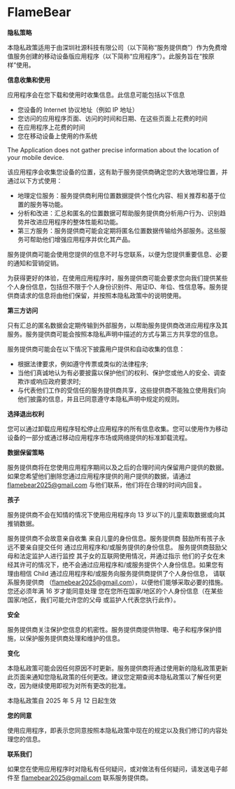 # FlameBear
**隐私策略**

本隐私政策适用于由深圳社源科技有限公司（以下简称“服务提供商”）作为免费增值服务创建的移动设备版应用程序（以下简称“应用程序”）。此服务旨在“按原样”使用。

**信息收集和使用**

应用程序会在您下载和使用时收集信息。此信息可能包括以下信息

*   您设备的 Internet 协议地址（例如 IP 地址）
*   您访问的应用程序页面、访问的时间和日期、在这些页面上花费的时间
*   在应用程序上花费的时间
*   您在移动设备上使用的作系统

The Application does not gather precise information about the location of your mobile device.

该应用程序会收集您设备的位置，这有助于服务提供商确定您的大致地理位置，并通过以下方式使用：

*   地理定位服务：服务提供商利用位置数据提供个性化内容、相关推荐和基于位置的服务等功能。
*   分析和改进：汇总和匿名的位置数据可帮助服务提供商分析用户行为、识别趋势并改进应用程序的整体性能和功能。
*   第三方服务：服务提供商可能会定期将匿名位置数据传输给外部服务。这些服务可帮助他们增强应用程序并优化其产品。

服务提供商可能会使用您提供的信息不时与您联系，以便为您提供重要信息、必要的通知和营销促销。

为获得更好的体验，在使用应用程序时，服务提供商可能会要求您向我们提供某些个人身份信息，包括但不限于个人身份识别件、用证ID、年佡、性信息等。服务提供商请求的信息将由他们保留，并按照本隐私政策中的说明使用。

**第三方访问**

只有汇总的匿名数据会定期传输到外部服务，以帮助服务提供商改进应用程序及其服务。服务提供商可能会按照本隐私声明中描述的方式与第三方共享您的信息。

服务提供商可能会在以下情况下披露用户提供和自动收集的信息：

*   根据法律要求，例如遵守传票或类似的法律程序;
*   当他们真诚地认为有必要披露以保护他们的权利、保护您或他人的安全、调查欺诈或响应政府要求时;
*   与代表他们工作的受信任的服务提供商共享，这些提供商不能独立使用我们向他们披露的信息，并且已同意遵守本隐私声明中规定的规则。

**选择退出权利**

您可以通过卸载应用程序轻松停止应用程序的所有信息收集。您可以使用作为移动设备的一部分或通过移动应用程序市场或网络提供的标准卸载流程。

**数据保留策略**

服务提供商将在您使用应用程序期间以及之后的合理时间内保留用户提供的数据。如果您希望他们删除您通过应用程序提供的用户提供的数据，请通过 flamebear2025@gmail.com 与他们联系，他们将在合理的时间内回复。

**孩子**

服务提供商不会在知情的情况下使用应用程序向 13 岁以下的儿童索取数据或向其推销数据。

服务提供商不会故意亲自收集 来自儿童的身份信息。服务提供商 鼓励所有孩子永远不要亲自提交任何 通过应用程序和/或服务提供的身份信息。 服务提供商鼓励父母和法定监护人进行监控 其子女的互联网使用情况，并通过指示 他们的子女在未经其许可的情况下，绝不会通过应用程序和/或服务提供个人身份信息。如果您有理由相信 Child 通过应用程序和/或服务向服务提供商提供了个人身份信息， 请联系服务提供商 （flamebear2025@gmail.com），以便他们能够采取必要的措施。 您还必须年满 16 岁才能同意处理 您在您所在国家/地区的个人身份信息（在某些国家/地区，我们可能允许您的父母 或监护人代表您执行此作）。

**安全**

服务提供商关注保护您信息的机密性。服务提供商提供物理、电子和程序保护措施，以保护服务提供商处理和维护的信息。

**变化**

本隐私政策可能会因任何原因不时更新。服务提供商将通过使用新的隐私政策更新此页面来通知您隐私政策的任何更改。建议您定期查阅本隐私政策以了解任何更改，因为继续使用即视为对所有更改的批准。

本隐私政策自 2025 年 5 月 12 日起生效

**您的同意**

使用应用程序，即表示您同意按照本隐私政策中现在的规定以及我们修订的内容处理您的信息。

**联系我们**

如果您在使用应用程序时对隐私有任何疑问，或对做法有任何疑问，请发送电子邮件至 flamebear2025@gmail.com 联系服务提供商。
